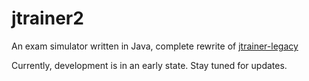 # jtrainer2
An exam simulator written in Java, complete rewrite of [jtrainer-legacy](https://github.com/stdevel/jtrainer-legacy)

Currently, development is in an early state. Stay tuned for updates.
